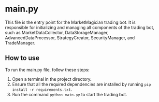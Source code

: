 # main.py

This file is the entry point for the MarketMagician trading bot. It is responsible for initializing and managing all components of the trading bot, such as MarketDataCollector, DataStorageManager, AdvancedDataProcessor, StrategyCreator, SecurityManager, and TradeManager.

## How to use

To run the main.py file, follow these steps:

1. Open a terminal in the project directory.
2. Ensure that all the required dependencies are installed by running `pip install -r requirements.txt`.
3. Run the command `python main.py` to start the trading bot.
